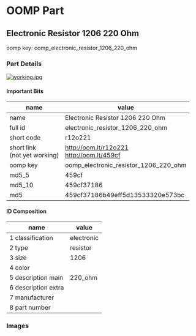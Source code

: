 # OOMP Part  
## Electronic Resistor 1206 220 Ohm  
  
oomp key: oomp_electronic_resistor_1206_220_ohm  
  
### Part Details  
  
[![working.jpg](working_600.jpg)](working.jpg)  
  
#### Important Bits  
| name | value | 
| --- | --- | 
| name | Electronic Resistor 1206 220 Ohm | 
| full id | electronic_resistor_1206_220_ohm | 
| short code | r12o221 | 
| short link<br>(not yet working) | http://oom.lt/r12o221<br>http://oom.lt/459cf | 
| oomp key | oomp_electronic_resistor_1206_220_ohm | 
| md5_5 | 459cf | 
| md5_10 | 459cf37186 | 
| md5 | 459cf37186b49eff5d13533320e573bc | 
#### ID Composition  
| name | value | 
| --- | --- | 
| 1 classification | electronic | 
| 2 type | resistor | 
| 3 size | 1206 | 
| 4 color |  | 
| 5 description main | 220_ohm | 
| 6 description extra |  | 
| 7 manufacturer |  | 
| 8 part number |  | 
### Images  
